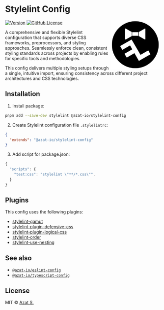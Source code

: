 # Stylelint Config

<img
  src="https://raw.githubusercontent.com/azat-io/stylelint-config/main/assets/logo.svg"
  alt="Stylelint Config Logo"
  align="right"
  width="160"
  height="160"
/>

[![Version](https://img.shields.io/npm/v/@azat-io/stylelint-config.svg?color=fff&labelColor=000)](https://npmjs.com/package/@azat-io/stylelint-config)
[![GitHub License](https://img.shields.io/badge/license-MIT-232428.svg?color=fff&labelColor=000)](https://github.com/azat-io/stylelint-config/blob/main/license.md)

A comprehensive and flexible Stylelint configuration that supports diverse CSS frameworks, preprocessors, and styling approaches. Seamlessly enforce clean, consistent styling standards across projects by enabling rules for specific tools and methodologies.

This config delivers multiple styling setups through a single, intuitive import, ensuring consistency across different project architectures and CSS technologies.

## Installation

1. Install package:

```sh
pnpm add --save-dev stylelint @azat-io/stylelint-config
```

2. Create Stylelint configuration file `.stylelintrc`:

```json
{
  "extends": "@azat-io/stylelint-config"
}
```

3. Add script for package.json:

```js
{
  "scripts": {
    "test:css": "stylelint \"**/*.css\"",
  }
}
```

## Plugins

This config uses the following plugins:

- [stylelint-gamut](https://github.com/fpetrakov/stylelint-gamut)
- [stylelint-plugin-defensive-css](https://github.com/yuschick/stylelint-plugin-defensive-css)
- [stylelint-plugin-logical-css](https://github.com/yuschick/stylelint-plugin-logical-css)
- [stylelint-order](https://github.com/hudochenkov/stylelint-order)
- [stylelint-use-nesting](https://github.com/csstools/stylelint-use-nesting)

## See also

- [`@azat-io/eslint-config`](https://github.com/azat-io/eslint-config)
- [`@azat-io/typescript-config`](https://github.com/azat-io/typescript-config)

## License

MIT &copy; [Azat S.](https://azat.io)
